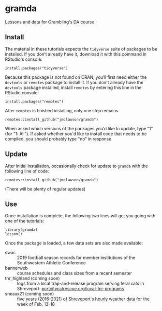 # gramda

Lessons and data for Grambling's DA course

## Install
The material in these tutorials expects the `tidyverse` suite of packages to be installed. If you don't already have it, download it with this command in RStudio's console:

```{r}
install.packages("tidyverse")
```

Because this package is not found on CRAN, you'll first need either the `devtools` or `remotes` package to install it. If you don't already have the `devtools` package installed, install `remotes` by entering this line in the RStudio console:

```{r}
install.packages("remotes")
```

After `remotes` is finished installing, only one step remains. 

```{r}
remotes::install_github("jmclawson/gramda")
```

When asked which versions of the packages you'd like to update, type "1" (for "1: All"). If asked whether you'd like to install code that needs to be compiled, you should probably type "no" in response.

## Update

After initial installation, occasionally check for update to `gramda` with the following line of code:

```{r}
remotes::install_github("jmclawson/gramda")
```

(There will be plenty of regular updates)


## Use
Once installation is complete, the following two lines will get you going with one of the tutorials:

```{r}
library(gramda)
lesson()
```

Once the package is loaded, a few data sets are also made available:

<dl>
<dt>swac</dt>
<dd>2019 football season records for member institutions of the Southwestern Athletic Conference</dd>

<dt>bannerweb</dt>
<dd>course schedules and class sizes from a recent semester</dd>

<dt>tnr_highland (coming soon)</dt>
<dd>logs from a local trap-and-release program serving feral cats in Shreveport: <a href="https://portcitycatrescue.org/local-tnr-programs/">portcitycatrescue.org/local-tnr-programs</a></dd>

<dt>sneaux21 (coming soon)</dt>
<dd>five years (2016-2021) of Shreveport's hourly weather data for the week of Feb. 12-18</dd>
</dl>
